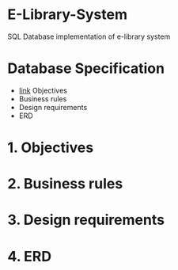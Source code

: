 # E-Library-System
SQL Database implementation of e-library system

# Database Specification
- [link](#1-objectives) Objectives
- Business rules
- Design requirements
- ERD

# 1. Objectives

# 2. Business rules

# 3. Design requirements

# 4. ERD
